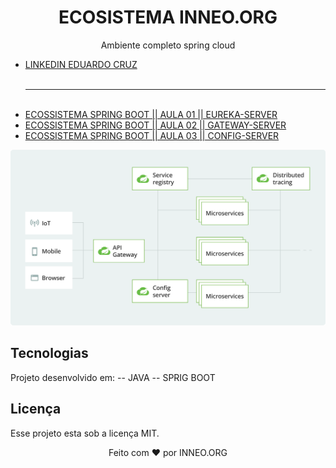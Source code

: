 <h1 align="center">ECOSISTEMA INNEO.ORG</h1>

<p align="center">Ambiente completo spring cloud</p>

<ul > 
   <li style="text-decoration-line: none"><a href="https://www.linkedin.com/in/eduardokruz" target="_blank">LINKEDIN EDUARDO CRUZ</a></li>
   <br /><hr /> <br />
   <li style="text-decoration-line: none"><a href="https://youtu.be/OQS8Mn0l_4U?si=oxCF43PKeD6Ur5yS" target="_blank">ECOSSISTEMA SPRING BOOT || AULA 01 || EUREKA-SERVER</a></li>
   <li style="text-decoration-line: none"><a href="https://youtu.be/UawVbFsHd_o?si=8eSLFRflbOyXm570" target="_blank">ECOSSISTEMA SPRING BOOT || AULA 02 || GATEWAY-SERVER</a></li>
   <li style="text-decoration-line: none"><a href="#" target="_blank">ECOSSISTEMA SPRING BOOT || AULA 03 || CONFIG-SERVER</a></li>
</ul>

<p align="center">
  <img src=".github/spring-cloud.svg" alt="" />
</p>

## Tecnologias

Projeto desenvolvido em:
-- JAVA
-- SPRIG BOOT

## Licença

Esse projeto esta sob a licença MIT.

<p align="center">
Feito com ❤ por INNEO.ORG
</p>
